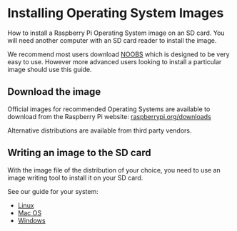 # Installing Operating System Images

How to install a Raspberry Pi Operating System image on an SD card. You will need another computer with an SD card reader to install the image.

We recommend most users download [NOOBS](noobs.md) which is designed to be very easy to use. However more advanced users looking to install a particular image should use this guide.

## Download the image

Official images for recommended Operating Systems are available to download from the Raspberry Pi website: [raspberrypi.org/downloads](http://www.raspberrypi.org/downloads/)

Alternative distributions are available from third party vendors.

## Writing an image to the SD card

With the image file of the distribution of your choice, you need to use an image writing tool to install it on your SD card.

See our guide for your system:

- [Linux](installing-images/linux.md)
- [Mac OS](installing-images/mac.md)
- [Windows](installing-images/windows.md)
